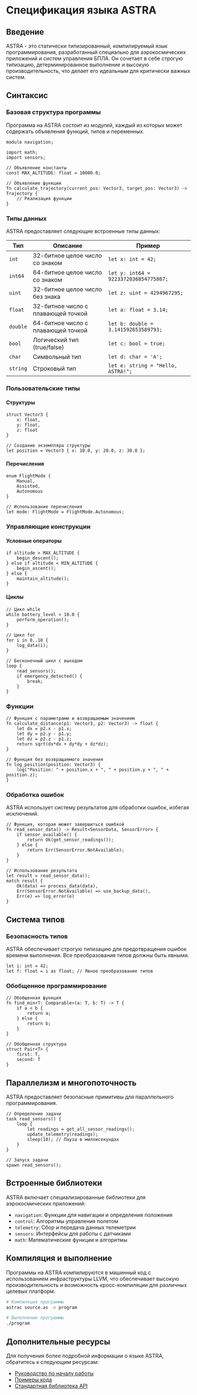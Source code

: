 # Спецификация языка ASTRA

## Введение

ASTRA - это статически типизированный, компилируемый язык программирования, разработанный специально для аэрокосмических приложений и систем управления БПЛА. Он сочетает в себе строгую типизацию, детерминированное выполнение и высокую производительность, что делает его идеальным для критически важных систем.

## Синтаксис

### Базовая структура программы

Программа на ASTRA состоит из модулей, каждый из которых может содержать объявления функций, типов и переменных.

```astra
module navigation;

import math;
import sensors;

// Объявление константы
const MAX_ALTITUDE: float = 10000.0;

// Объявление функции
fn calculate_trajectory(current_pos: Vector3, target_pos: Vector3) -> Trajectory {
    // Реализация функции
}
```

### Типы данных

ASTRA предоставляет следующие встроенные типы данных:

| Тип | Описание | Пример |
|-----|----------|--------|
| `int` | 32-битное целое число со знаком | `let x: int = 42;` |
| `int64` | 64-битное целое число со знаком | `let y: int64 = 9223372036854775807;` |
| `uint` | 32-битное целое число без знака | `let z: uint = 4294967295;` |
| `float` | 32-битное число с плавающей точкой | `let a: float = 3.14;` |
| `double` | 64-битное число с плавающей точкой | `let b: double = 3.141592653589793;` |
| `bool` | Логический тип (true/false) | `let c: bool = true;` |
| `char` | Символьный тип | `let d: char = 'A';` |
| `string` | Строковый тип | `let e: string = "Hello, ASTRA!";` |

### Пользовательские типы

#### Структуры

```astra
struct Vector3 {
    x: float,
    y: float,
    z: float
}

// Создание экземпляра структуры
let position = Vector3 { x: 10.0, y: 20.0, z: 30.0 };
```

#### Перечисления

```astra
enum FlightMode {
    Manual,
    Assisted,
    Autonomous
}

// Использование перечисления
let mode: FlightMode = FlightMode.Autonomous;
```

### Управляющие конструкции

#### Условные операторы

```astra
if altitude > MAX_ALTITUDE {
    begin_descent();
} else if altitude < MIN_ALTITUDE {
    begin_ascent();
} else {
    maintain_altitude();
}
```

#### Циклы

```astra
// Цикл while
while battery_level > 10.0 {
    perform_operation();
}

// Цикл for
for i in 0..10 {
    log_data(i);
}

// Бесконечный цикл с выходом
loop {
    read_sensors();
    if emergency_detected() {
        break;
    }
}
```

### Функции

```astra
// Функция с параметрами и возвращаемым значением
fn calculate_distance(p1: Vector3, p2: Vector3) -> float {
    let dx = p2.x - p1.x;
    let dy = p2.y - p1.y;
    let dz = p2.z - p1.z;
    return sqrt(dx*dx + dy*dy + dz*dz);
}

// Функция без возвращаемого значения
fn log_position(position: Vector3) {
    log("Position: " + position.x + ", " + position.y + ", " + position.z);
}
```

### Обработка ошибок

ASTRA использует систему результатов для обработки ошибок, избегая исключений.

```astra
// Функция, которая может завершиться ошибкой
fn read_sensor_data() -> Result<SensorData, SensorError> {
    if sensor_available() {
        return Ok(get_sensor_readings());
    } else {
        return Err(SensorError.NotAvailable);
    }
}

// Использование результата
let result = read_sensor_data();
match result {
    Ok(data) => process_data(data),
    Err(SensorError.NotAvailable) => use_backup_data(),
    Err(e) => log_error(e)
}
```

## Система типов

### Безопасность типов

ASTRA обеспечивает строгую типизацию для предотвращения ошибок времени выполнения. Все преобразования типов должны быть явными.

```astra
let i: int = 42;
let f: float = i as float; // Явное преобразование типов
```

### Обобщенное программирование

```astra
// Обобщенная функция
fn find_min<T: Comparable>(a: T, b: T) -> T {
    if a < b {
        return a;
    } else {
        return b;
    }
}

// Обобщенная структура
struct Pair<T> {
    first: T,
    second: T
}
```

## Параллелизм и многопоточность

ASTRA предоставляет безопасные примитивы для параллельного программирования.

```astra
// Определение задачи
task read_sensors() {
    loop {
        let readings = get_all_sensor_readings();
        update_telemetry(readings);
        sleep(10); // Пауза в миллисекундах
    }
}

// Запуск задачи
spawn read_sensors();
```

## Встроенные библиотеки

ASTRA включает специализированные библиотеки для аэрокосмических приложений:

- `navigation`: Функции для навигации и определения положения
- `control`: Алгоритмы управления полетом
- `telemetry`: Сбор и передача данных телеметрии
- `sensors`: Интерфейсы для работы с датчиками
- `math`: Математические функции и алгоритмы

## Компиляция и выполнение

Программы на ASTRA компилируются в машинный код с использованием инфраструктуры LLVM, что обеспечивает высокую производительность и возможность кросс-компиляции для различных целевых платформ.

```bash
# Компиляция программы
astrac source.as -o program

# Выполнение программы
./program
```

## Дополнительные ресурсы

Для получения более подробной информации о языке ASTRA, обратитесь к следующим ресурсам:

- [Руководство по началу работы](Getting-Started-RU.md)
- [Примеры кода](https://github.com/infernasel/Astra/tree/main/examples)
- [Стандартная библиотека API](https://github.com/infernasel/Astra/wiki/API-Reference)